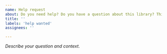```yaml
---
name: Help request
about: Do you need help? Do you have a question about this library? This option is for you.
title: ''
labels: 'help wanted'
assignees: ''

---
```

*Describe your question and context.*
